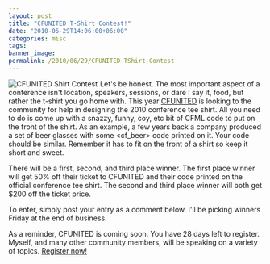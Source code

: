 ```yaml
---
layout: post
title: "CFUNITED T-Shirt Contest!"
date: "2010-06-29T14:06:00+06:00"
categories: misc 
tags: 
banner_image: 
permalink: /2010/06/29/CFUNITED-TShirt-Contest
---
```


<img src="https://static.raymondcamden.com/images/cfjedi/cf_tag_shirt_contest.gif" title="CFUNITED Shirt Contest" align="left" style="margin-right: 5px" /> 

Let's be honest. The most important aspect of a conference isn't
location, speakers, sessions, or dare I say it, food, but rather the
 t-shirt you go home with. This year <a href="http://www.cfunited.com">CFUNITED</a> is looking to the
community for help in designing the 2010 conference tee shirt. All you
need to do is come up with a snazzy, funny, coy, etc bit of CFML code
to put on the front of the shirt. As an example, a few years back a
company produced a set of beer glasses with some <cf_beer> code
printed on it. Your code should be similar. Remember it has to fit on
the front of a shirt so keep it short and sweet.

There will be a first, second, and third place winner. The first place
winner will get 50% off their ticket to CFUNITED and their code
printed on the official conference tee shirt. The second and third
place winner will both get $200 off the ticket price.

To enter, simply post your entry as a comment below. I'll be picking
winners Friday at the end of business.

As a reminder, CFUNITED is coming soon. You have 28 days left to
register. Myself, and many other community members, will be speaking
on a variety of topics. <a href="http://register.cfunited.com/">Register now!</a>